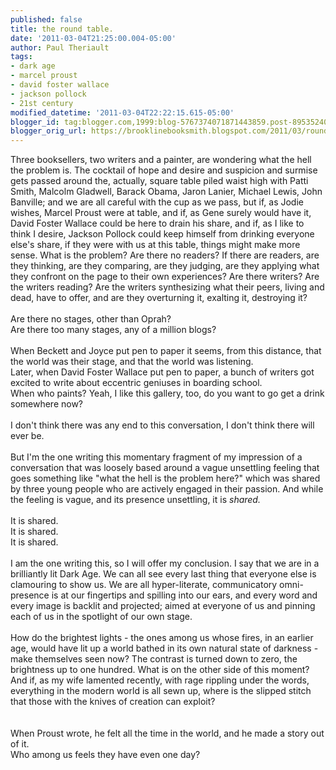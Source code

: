 ```yaml
---
published: false
title: the round table.
date: '2011-03-04T21:25:00.004-05:00'
author: Paul Theriault
tags:
- dark age
- marcel proust
- david foster wallace
- jackson pollock
- 21st century
modified_datetime: '2011-03-04T22:22:15.615-05:00'
blogger_id: tag:blogger.com,1999:blog-5767374071871443859.post-8953524023062958396
blogger_orig_url: https://brooklinebooksmith.blogspot.com/2011/03/round-table.html
---
```


Three booksellers, two writers and a painter, are wondering what the hell the problem is.  The cocktail of hope and desire and suspicion and surmise gets passed around the, actually, square table piled waist high with Patti Smith, Malcolm Gladwell, Barack Obama, Jaron Lanier, Michael Lewis, John Banville; and we are all careful with the cup as we pass, but if, as Jodie wishes, Marcel Proust were at table, and if, as Gene surely would have it, David Foster Wallace could be here to drain his share, and if, as I like to think I desire, Jackson Pollock could keep himself from drinking everyone else's share, if they were with us at this table, things might make more sense.  What is the problem?  Are there no readers?  If there are readers, are they thinking, are they comparing, are they judging, are they applying what they confront on the page to their own experiences?  Are there writers?  Are the writers reading?  Are the writers synthesizing what their peers, living and dead, have to offer, and are they overturning it, exalting it, destroying it? <br /><br />Are there no stages, other than Oprah?<br />Are there too many stages, any of a million blogs?<br /><br />When Beckett and Joyce put pen to paper it seems, from this distance, that the world was their stage, and that the world was listening. <br />Later, when David Foster Wallace put pen to paper, a bunch of writers got excited to write about eccentric geniuses in boarding school. <br />When who paints?  Yeah, I like this gallery, too, do you want to go get a drink somewhere now?<br /><br />I don't think there was any end to this conversation, I don't think there will ever be.<br /><br />But I'm the one writing this momentary fragment of my impression of a conversation that was loosely based around a vague unsettling feeling that goes something like "what the hell is the problem here?" which was shared by three young people who are actively engaged in their passion.  And while the feeling is vague, and its presence unsettling, it is <em>shared.<br /><br /></em>It is shared.<br />It is shared.<br />It is shared.<br /><br />I am  the one writing this, so I will offer my conclusion.  I say that we are in a brilliantly lit Dark Age.  We can all see every last thing that everyone else is clamouring to show us.  We are all hyper-literate, communicatory omni-presence is at our fingertips and spilling into our ears, and every word and every image is backlit and projected; aimed at everyone of us and pinning each of us in the spotlight of our own stage.<br /><br />How do the brightest lights - the ones among us whose fires, in an earlier age, would have lit up a world bathed in its own natural state of darkness - make themselves seen  now?  The contrast is turned down to zero, the brightness up to one hundred.  What is on the other side of this moment?  And if, as my wife lamented recently, with rage rippling under the words, everything in the modern world is all sewn up, where is the slipped stitch that those with the knives of creation can exploit? <br /><br /><br />When Proust wrote, he felt all the time in the world, and he made a story out of it. <br />Who among us feels they have even one day?